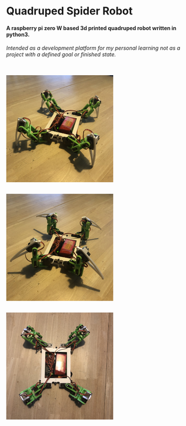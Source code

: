 # Quadruped Spider Robot

#### A raspberry pi zero W based 3d printed quadruped robot written in python3.
###### Intended as a development platform for my personal learning not as a project with a defined goal or finished state.

<img style="display: inline; margin: 1em auto;" src="/images/legs_down.JPG" width="285"></img> <img style="display: inline; margin: 1em auto;" src="/images/legs_up.JPG" width="285"></img> <img style="display: inline; margin: 1em auto;" src="/images/top_down.JPG" width="285"></img>
